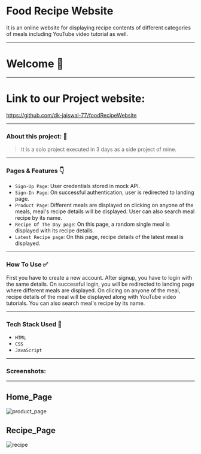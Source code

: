 # Food Recipe Website

<p>
  It is an online website for displaying recipe contents of different categories of meals including YouTube video tutorial as well. 
<p/>

---
# Welcome :wave:
---
# Link to our Project website:

https://github.com/dk-jaiswal-77/foodRecipeWebsite

---

### About this project: :raised_hands:

> It is a solo project executed in 3 days as a side project of mine.

---


### Pages & Features :point_down:

- `Sign-Up Page`: User credentials stored in mock API.
- `Sign-In Page`: On successful authentication, user is redirected to landing page.
- `Product Page`: Different meals are displayed on clicking on anyone of the meals, meal's recipe details will be displayed. User can also search meal recipe by its name.
- `Recipe Of The Day page`: On this page, a random single meal is displayed with its recipe details.
- `Latest Recipe page`: On this page, recipe details of the latest meal is displayed.

---

### How To Use ✅

First you have to create a new account. After signup, you have to login with the same details. On successful login, you will be redirected to landing page where different meals are displayed. On clicing on anyone of the meal, recipe details of the meal will be displayed along with YouTube video tutorials. You can also search meal's recipe by its name.   

---

### Tech Stack Used :wrench:

- `HTML`
- `CSS`
- `JavaScript`

---

### Screenshots:
<hr/>

## Home_Page

![product_page](https://user-images.githubusercontent.com/92107053/159882513-01a1ebe5-1038-44c4-b974-f81931a758b1.png)

## Recipe_Page

![recipe](https://user-images.githubusercontent.com/92107053/159882637-d9468916-1cdc-4f7a-a6eb-5ea3b9541402.png)


